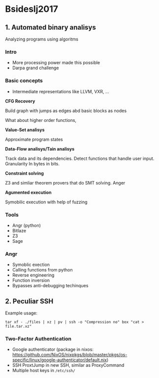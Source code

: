 # Bsideslj2017

## 1. Automated binary analisys

Analyzing programs using algoritms

### Intro

- More processing power made this possible
- Darpa grand challenge

### Basic concepts

- Intermediate representations like LLVM, VXR, ...

**CFG Recovery**

Build graph with jumps as edges abd basic blocks as nodes

What about higher order functions, 

**Value-Set analisys**

Approximate program states

**Data-Flow analisys/Tain analisys**

Track data and its dependencies. Detect functions that handle user input.
Granularity In bytes in bits.

**Constraint solving**

Z3 and simliar theorem provers that do SMT solving. Anger

**Agumented execution**

Symobilic execution with help of fuzzing

### Tools

- Angr (python)
- Bitlaze
- Z3
- Sage

### Angr

- Symoblic exection
- Calling functions from python
- Reverse engineering
- Function inversion
- Bypasses anti-debugging techinques

## 2. Peculiar SSH

Example usage:

```
tar xf - ./files | xz | pv | ssh -o "Compression no" box "cat > file.tar.xz"
```

### Two-Factor Authentication

- Google authenticator (package in nixos: https://github.com/NixOS/nixpkgs/blob/master/pkgs/os-specific/linux/google-authenticator/default.nix)
- SSH ProxtJump in new SSH, similar as ProxyCommand
- Multiple host keys in `/etc/ssh/`
